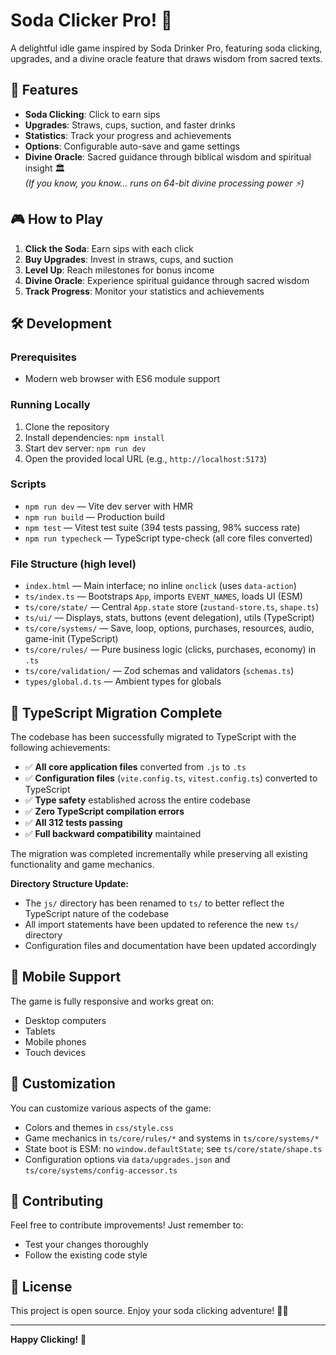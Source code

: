 # Soda Clicker Pro! 🥤

A delightful idle game inspired by Soda Drinker Pro, featuring soda clicking, upgrades, and a divine oracle feature that draws wisdom from sacred texts.

## 🚀 Features

- **Soda Clicking**: Click to earn sips
- **Upgrades**: Straws, cups, suction, and faster drinks
- **Statistics**: Track your progress and achievements
- **Options**: Configurable auto-save and game settings
- **Divine Oracle**: Sacred guidance through biblical wisdom and spiritual insight 🏛️<br/>
  _(If you know, you know... runs on 64-bit divine processing power ⚡)_

## 🎮 How to Play

1. **Click the Soda**: Earn sips with each click
2. **Buy Upgrades**: Invest in straws, cups, and suction
3. **Level Up**: Reach milestones for bonus income
4. **Divine Oracle**: Experience spiritual guidance through sacred wisdom
5. **Track Progress**: Monitor your statistics and achievements

## 🛠️ Development

### Prerequisites

- Modern web browser with ES6 module support

### Running Locally

1. Clone the repository
2. Install dependencies: `npm install`
3. Start dev server: `npm run dev`
4. Open the provided local URL (e.g., `http://localhost:5173`)

### Scripts

- `npm run dev` — Vite dev server with HMR
- `npm run build` — Production build
- `npm test` — Vitest test suite (394 tests passing, 98% success rate)
- `npm run typecheck` — TypeScript type-check (all core files converted)

### File Structure (high level)

- `index.html` — Main interface; no inline `onclick` (uses `data-action`)
- `ts/index.ts` — Bootstraps `App`, imports `EVENT_NAMES`, loads UI (ESM)
- `ts/core/state/` — Central `App.state` store (`zustand-store.ts`, `shape.ts`)
- `ts/ui/` — Displays, stats, buttons (event delegation), utils (TypeScript)
- `ts/core/systems/` — Save, loop, options, purchases, resources, audio, game-init (TypeScript)
- `ts/core/rules/` — Pure business logic (clicks, purchases, economy) in `.ts`
- `ts/core/validation/` — Zod schemas and validators (`schemas.ts`)
- `types/global.d.ts` — Ambient types for globals

## 🔷 TypeScript Migration Complete

The codebase has been successfully migrated to TypeScript with the following achievements:

- ✅ **All core application files** converted from `.js` to `.ts`
- ✅ **Configuration files** (`vite.config.ts`, `vitest.config.ts`) converted to TypeScript
- ✅ **Type safety** established across the entire codebase
- ✅ **Zero TypeScript compilation errors**
- ✅ **All 312 tests passing**
- ✅ **Full backward compatibility** maintained

The migration was completed incrementally while preserving all existing functionality and game mechanics.

**Directory Structure Update:**

- The `js/` directory has been renamed to `ts/` to better reflect the TypeScript nature of the codebase
- All import statements have been updated to reference the new `ts/` directory
- Configuration files and documentation have been updated accordingly

## 📱 Mobile Support

The game is fully responsive and works great on:

- Desktop computers
- Tablets
- Mobile phones
- Touch devices

## 🎨 Customization

You can customize various aspects of the game:

- Colors and themes in `css/style.css`
- Game mechanics in `ts/core/rules/*` and systems in `ts/core/systems/*`
- State boot is ESM: no `window.defaultState`; see `ts/core/state/shape.ts`
- Configuration options via `data/upgrades.json` and `ts/core/systems/config-accessor.ts`

## 🤝 Contributing

Feel free to contribute improvements! Just remember to:

- Test your changes thoroughly
- Follow the existing code style

## 📄 License

This project is open source. Enjoy your soda clicking adventure! 🥤✨

---

**Happy Clicking!** 🎯
